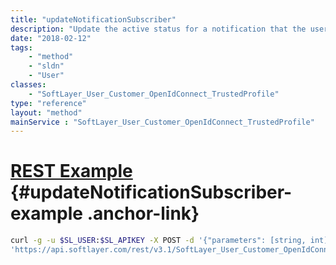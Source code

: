```yaml
---
title: "updateNotificationSubscriber"
description: "Update the active status for a notification that the user is subscribed to. A notification along with an active flag can be supplied to update the active status for a particular notification subscription. "
date: "2018-02-12"
tags:
    - "method"
    - "sldn"
    - "User"
classes:
    - "SoftLayer_User_Customer_OpenIdConnect_TrustedProfile"
type: "reference"
layout: "method"
mainService : "SoftLayer_User_Customer_OpenIdConnect_TrustedProfile"
---
```


# [REST Example](#updateNotificationSubscriber-example) <a href="/article/rest/"><i class="fas fa-question"></i></a> {#updateNotificationSubscriber-example .anchor-link} 
```bash
curl -g -u $SL_USER:$SL_APIKEY -X POST -d '{"parameters": [string, int]}' \
'https://api.softlayer.com/rest/v3.1/SoftLayer_User_Customer_OpenIdConnect_TrustedProfile/{SoftLayer_User_Customer_OpenIdConnect_TrustedProfileID}/updateNotificationSubscriber'
```
